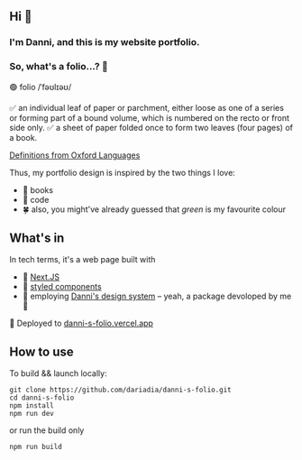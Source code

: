 ## Hi 🧤 
### I'm Danni, and this is my website portfolio.

### So, what's a folio...? 🐲

🟢 folio /ˈfəʊlɪəʊ/

✅ an individual leaf of paper or parchment, either loose as one of a series or forming part of a bound volume, which is numbered on the recto or front side only.
✅ a sheet of paper folded once to form two leaves (four pages) of a book.

[Definitions from Oxford Languages](https://languages.oup.com/google-dictionary-en)

Thus, my portfolio design is inspired by the two things I love:
  - 📗 books
  - 💚 code
  - 🍀 also, you might've already guessed that _green_ is my favourite colour

## What's in

In tech terms, it's a web page built with
- 🧩 [Next.JS](https://nextjs.org/) 
- 🧩 [styled components](https://styled-components.com/)
- 🧩 employing [Danni's design system](https://github.com/dariadia/danni-s-design-system) – yeah, a package devoloped by me 🧪

🚛 Deployed to [danni-s-folio.vercel.app](https://danni-s-folio.vercel.app/)

## How to use

To build && launch locally:
```
git clone https://github.com/dariadia/danni-s-folio.git
cd danni-s-folio
npm install
npm run dev
```

or run the build only
```
npm run build
```
